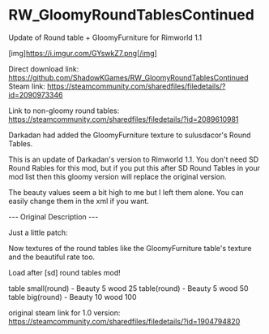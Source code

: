 # RW_GloomyRoundTablesContinued
Update of Round table + GloomyFurniture for Rimworld 1.1

[img]https://i.imgur.com/GYswkZ7.png[/img]

Direct download link: https://github.com/ShadowKGames/RW_GloomyRoundTablesContinued
Steam link: https://steamcommunity.com/sharedfiles/filedetails/?id=2090973346

Link to non-gloomy round tables: https://steamcommunity.com/sharedfiles/filedetails/?id=2089610981

Darkadan had added the GloomyFurniture texture to sulusdacor's Round Tables.

This is an update of Darkadan's version to Rimworld 1.1. You don't need SD Round Rables for this mod, but if you put this after SD Round Tables in your mod list then this gloomy version will replace the original version.

The beauty values seem a bit high to me but I left them alone. You can easily change them in the xml if you want.

--- Original Description ---
	
Just a little patch:
	
Now textures of the round tables like the GloomyFurniture table's texture and the beautiful rate too.
	
Load after [sd] round tables mod!
	
table small(round) - Beauty 5 wood 25
table(round) - Beauty 5 wood 50
table big(round) - Beauty 10 wood 100

original steam link for 1.0 version: https://steamcommunity.com/sharedfiles/filedetails/?id=1904794820</description>
